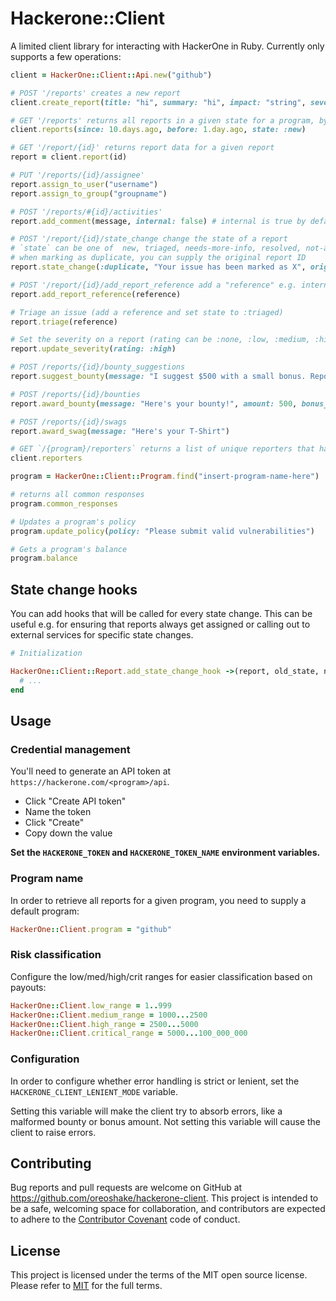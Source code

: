# Hackerone::Client

A limited client library for interacting with HackerOne in Ruby. Currently only supports a few operations:

```ruby
client = HackerOne::Client::Api.new("github")

# POST '/reports' creates a new report
client.create_report(title: "hi", summary: "hi", impact: "string", severity_rating: :high, source: "api")

# GET '/reports' returns all reports in a given state for a program, by default :new
client.reports(since: 10.days.ago, before: 1.day.ago, state: :new)

# GET '/report/{id}' returns report data for a given report
report = client.report(id)

# PUT '/reports/{id}/assignee'
report.assign_to_user("username")
report.assign_to_group("groupname")

# POST '/reports/#{id}/activities'
report.add_comment(message, internal: false) # internal is true by default

# POST '/report/{id}/state_change change the state of a report
# `state` can be one of  new, triaged, needs-more-info, resolved, not-applicable, informative, duplicate, spam
# when marking as duplicate, you can supply the original report ID
report.state_change(:duplicate, "Your issue has been marked as X", original_report_id: 12345)

# POST '/report/{id}/add_report_reference add a "reference" e.g. internal issue number
report.add_report_reference(reference)

# Triage an issue (add a reference and set state to :triaged)
report.triage(reference)

# Set the severity on a report (rating can be :none, :low, :medium, :high or :critical)
report.update_severity(rating: :high)

# POST /reports/{id}/bounty_suggestions
report.suggest_bounty(message: "I suggest $500 with a small bonus. Report is well-written.", amount: 500, bonus_amount: 50)

# POST /reports/{id}/bounties
report.award_bounty(message: "Here's your bounty!", amount: 500, bonus_amount: 50)

# POST /reports/{id}/swags
report.award_swag(message: "Here's your T-Shirt")

# GET `/{program}/reporters` returns a list of unique reporters that have reported to your program
client.reporters

program = HackerOne::Client::Program.find("insert-program-name-here")

# returns all common responses
program.common_responses

# Updates a program's policy
program.update_policy(policy: "Please submit valid vulnerabilities")

# Gets a program's balance
program.balance
```

## State change hooks

You can add hooks that will be called for every state change. This can be useful e.g. for ensuring that reports always get assigned or calling out to external services for specific state changes.

```ruby
# Initialization

HackerOne::Client::Report.add_state_change_hook ->(report, old_state, new_state) do
  # ...
end
```

## Usage

### Credential management

You'll need to generate an API token at `https://hackerone.com/<program>/api`.

* Click "Create API token"
* Name the token
* Click "Create"
* Copy down the value

**Set the `HACKERONE_TOKEN` and `HACKERONE_TOKEN_NAME` environment variables.**

### Program name

In order to retrieve all reports for a given program, you need to supply a default program:

```ruby
HackerOne::Client.program = "github"
```

### Risk classification

Configure the low/med/high/crit ranges for easier classification based on payouts:

```ruby
HackerOne::Client.low_range = 1..999
HackerOne::Client.medium_range = 1000...2500
HackerOne::Client.high_range = 2500...5000
HackerOne::Client.critical_range = 5000...100_000_000
```

### Configuration

In order to configure whether error handling is strict or lenient, set the `HACKERONE_CLIENT_LENIENT_MODE` variable.

Setting this variable will make the client try to absorb errors, like a malformed bounty or bonus amount. Not setting this variable will cause the client to raise errors.

## Contributing

Bug reports and pull requests are welcome on GitHub at https://github.com/oreoshake/hackerone-client. This project is intended to be a safe, welcoming space for collaboration, and contributors are expected to adhere to the [Contributor Covenant](http://contributor-covenant.org) code of conduct.


## License 

This project is licensed under the terms of the MIT open source license. Please refer to [MIT](./LICENSE.txt) for the full terms.
